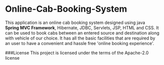 # Online-Cab-Booking-System
This application is an online cab booking system designed using java **Spring MVC Framework**, Hibernate, JDBC, Servlets, JSP, HTML and CSS. It can be used
to book cabs between an entered source and destination along with vehicle of our choice. It has all the basic facilities that are
required by an user to have a convenient and hassle free 'online booking experience'. 

###License
This project is licensed under the terms of the Apache-2.0 license
